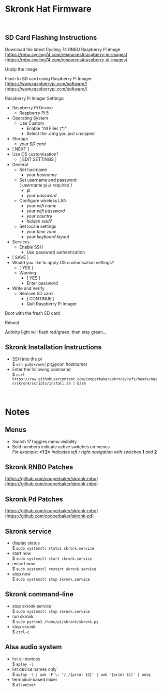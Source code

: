 # Skronk Hat Firmware

&nbsp;
## SD Card Flashing Instructions

Download the latest Cycling 74 RNBO Raspberry Pi image\
[https://rnbo.cycling74.com/resources#raspberry-pi-images](https://rnbo.cycling74.com/resources#raspberry-pi-images)

Unzip the image

Flash to SD card using Raspberry Pi Imager\
[https://www.raspberrypi.com/software/](https://www.raspberrypi.com/software/)

Raspberry Pi Imager Settings:
- Raspberry Pi Device
  - Raspberry Pi 5
- Operating System
  - Use Custom
    - Enable "All Files (*)"
    - Select the .dmg you just unzipped
- Storage
  - *your SD card*
- [ NEXT ]
- Use OS customisation?
  - [ EDIT SETTINGS ]
- General
  - Set hostname
    - *your hostname*
  - Set username and password\
    ( *username* pi *is required )*
    - pi
    - *your password*
  - Configure wireless LAN
    - *your wifi name*
    - *your wifi password*
    - *your country*
    - *hidden ssid?*
  - Set locale settings
    - *your time zone*
    - *your keyboard layout*
- Services
  - Enable SSH
    - Use password authentication
- [ SAVE ]
- Would you like to apply OS customisation settings?
  - [ YES ]
  - Warning
    - [ YES ]
    - Enter password
- Write and Verify
  - Remove SD card
    - [ CONTINUE ]
    - Quit Raspberry Pi Imager

Boot with the fresh SD card

Reboot

Activity light will flash red/green, then stay green...
&nbsp;
## Skronk Installation Instructions
- SSH into the pi\
  $ ```ssh pi@skronk```( pi@*your_hostname*)
- Enter the following command\
  $ ```curl https://raw.githubusercontent.com/cooperbaker/skronk/refs/heads/main/skronk/scripts/install.sh | bash```

&nbsp;
# Notes
## Menus
- Switch 17 toggles menu visibility
- Bold numbers indicate active switches on menus\
  *For example:* **<1 2>** *indicates left / right navigation with switches* **1** *and* **2**
## Skronk RNBO Patches
[https://github.com/cooperbaker/skronk-rnbo](https://github.com/cooperbaker/skronk-rnbo)
## Skronk Pd Patches
[https://github.com/cooperbaker/skronk-rnbo](https://github.com/cooperbaker/skronk-pd)
## Skronk service
  - display status\
    $ ```sudo systemctl status skronk.service```
  - start now\
    $ ```sudo systemctl start skronk.service```
  - restart now\
    $ ```sudo systemctl restart skronk.service```
  - stop now\
    $ ```sudo systemctl stop skronk.service```
## Skronk command-line
- stop skronk service\
  $ ```sudo systemctl stop skronk.service```
- run skronk\
  $ ```sudo python3 /home/pi/skronk/skronk.py```
- stop skronk\
  $ ```ctrl-c```
## Alsa audio system
- list all devices\
  $ ```aplay -l```
- list device names only\
  $ ```aplay -l | awk -F \: '/,/{print $2}' | awk '{print $1}' | uniq```
- termainal-based mixer\
  $ ```alsamixer```
